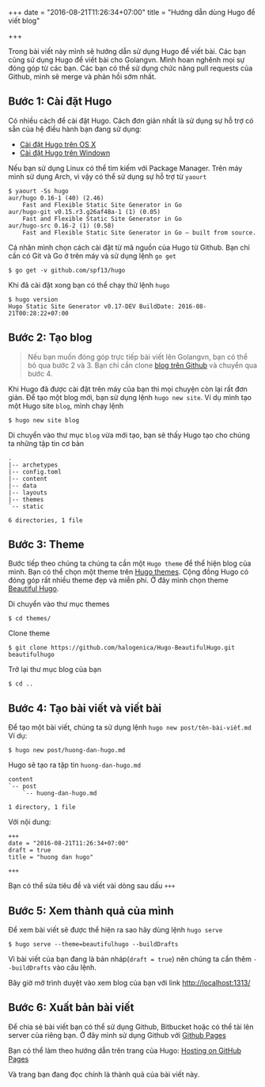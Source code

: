 +++
date = "2016-08-21T11:26:34+07:00"
title = "Hướng dẫn dùng Hugo để viết blog"

+++

Trong bài viết này mình sẽ hướng dẫn sử dụng  Hugo để viết bài. Các bạn cũng sử dụng Hugo để viết bài cho Golangvn. Mình hoan nghênh mọi sự đóng góp từ các bạn. Các bạn có thể sử dụng chức năng pull requests của Github, mình sẽ merge và phản hồi sớm nhất.

<!--more-->

## Bước 1: Cài đặt Hugo
Có nhiều cách để cài đặt Hugo. Cách đơn giản nhất là sử dụng sự hỗ trợ có sẵn của hệ điều hành bạn đang sử dụng:

 - [Cài đặt Hugo trên OS X](https://gohugo.io/tutorials/installing-on-mac/)
 - [Cài đặt Hugo trên Windown](https://gohugo.io/tutorials/installing-on-windows/)
 
Nếu bạn sử dụng Linux có thể tìm kiếm với Package Manager. Trên máy mình sử dụng Arch, vì vậy có thể sử dụng sự hỗ trợ từ `yaourt`
```
$ yaourt -Ss hugo
aur/hugo 0.16-1 (40) (2.46)
    Fast and Flexible Static Site Generator in Go
aur/hugo-git v0.15.r3.g26af48a-1 (1) (0.05)
    Fast and Flexible Static Site Generator in Go
aur/hugo-src 0.16-2 (1) (0.58)
    Fast and Flexible Static Site Generator in Go — built from source.
```

Cá nhân mình chọn cách cài đặt từ mã nguồn của Hugo từ Github. Bạn chỉ cần có Git và Go ở trên máy và sử dụng lệnh `go get`

```
$ go get -v github.com/spf13/hugo
```

Khi đã cài đặt xong bạn có thể chạy thử lệnh `hugo`
```
$ hugo version
Hugo Static Site Generator v0.17-DEV BuildDate: 2016-08-21T00:28:22+07:00
```

## Bước 2: Tạo blog
> Nếu bạn muốn đóng góp trực tiếp bài viết lên Golangvn, bạn có thể bỏ qua bước 2 và 3. Bạn chỉ cần clone [blog trên Github](https://github.com/golangvn/blog) và chuyển qua bước 4.

Khi Hugo đã được cài đặt trên máy của bạn thì mọi chuyện còn lại rất đơn giản. Để tạo một blog mới, bạn sử dụng lệnh `hugo new site`. Ví dụ mình tạo một Hugo site `blog`, mình chạy lệnh
```
$ hugo new site blog
```
Di chuyển vào thư mục `blog` vừa mới tạo, bạn sẽ thấy Hugo tạo cho chúng ta những tập tin cơ bản
```
.
|-- archetypes
|-- config.toml
|-- content
|-- data
|-- layouts
|-- themes
`-- static

6 directories, 1 file
```
## Bước 3: Theme
Bước tiếp theo chúng ta chúng ta cần một `Hugo theme` để thể hiện blog của mình. Bạn có thể chọn một theme trên [Hugo themes](https://themes.gohugo.io/). Cộng đồng Hugo có đóng góp rất nhiều theme đẹp và miễn phí. Ở đây mình chọn theme [Beautiful Hugo](http://themes.gohugo.io/beautifulhugo/).

Di chuyển vào thư mục themes
```
$ cd themes/
```
Clone theme 
```
$ git clone https://github.com/halogenica/Hugo-BeautifulHugo.git beautifulhugo
```
Trở lại thư mục blog của bạn
```
$ cd ..
```
## Bước 4: Tạo bài viết và viết bài
Để tạo một bài viết, chúng ta sử dụng lệnh `hugo new post/tên-bài-viết.md`
Ví dụ:
```
$ hugo new post/huong-dan-hugo.md
```
Hugo sẽ tạo ra tập tin `huong-dan-hugo.md`
```
content
`-- post
    `-- huong-dan-hugo.md

1 directory, 1 file
```
Với nội dung: 
```
+++
date = "2016-08-21T11:26:34+07:00"
draft = true
title = "huong dan hugo"

+++

```
Bạn có thể sửa tiêu đề và viết vài dòng sau dấu `+++`
## Bước 5: Xem thành quả của mình
Để xem bài viết sẽ được thể hiện ra sao hãy dùng lệnh `hugo serve`
```
$ hugo serve --theme=beautifulhugo --buildDrafts
```
Vì bài viết của bạn đang là bản nháp(`draft = true`) nên chúng ta cần thêm `--buildDrafts` vào câu lệnh.

Bây giờ mở trình duyệt vào xem blog của bạn với link [http://localhost:1313/](http://localhost:1313/)

## Bước 6: Xuất bản bài viết
Để chia sẻ bài viết bạn có thể sử dụng Github, Bitbucket hoặc có thể tải lên server của riêng bạn. Ở đây mình sử dụng Github với [Github Pages](https://pages.github.com/)

Bạn có thể làm theo hướng dẫn trên trang của Hugo: [Hosting on GitHub Pages](https://gohugo.io/tutorials/github-pages-blog/
)

Và trang bạn đang đọc chính là thành quả của bài viết này.
